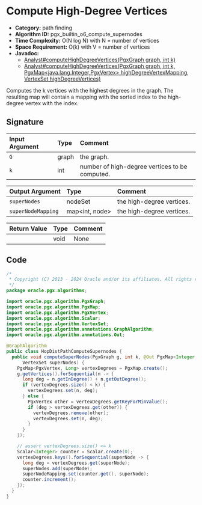 # Compute High-Degree Vertices

- **Category:** path finding
- **Algorithm ID:** pgx_builtin_o6_compute_supernodes
- **Time Complexity:** O(N log N) with N = number of vertices
- **Space Requirement:** O(k) with V = number of vertices
- **Javadoc:**
  - [Analyst#computeHighDegreeVertices(PgxGraph graph, int k)](https://docs.oracle.com/en/database/oracle/property-graph/24.4/spgjv/oracle/pgx/api/Analyst.html#computeHighDegreeVertices_oracle_pgx_api_PgxGraph_int_)
  - [Analyst#computeHighDegreeVertices(PgxGraph graph, int k, PgxMap<java.lang.Integer,​PgxVertex<ID>> highDegreeVertexMapping, VertexSet<ID> highDegreeVertices)](https://docs.oracle.com/en/database/oracle/property-graph/24.4/spgjv/oracle/pgx/api/Analyst.html#computeHighDegreeVertices_oracle_pgx_api_PgxGraph_int_oracle_pgx_api_PgxMap_oracle_pgx_api_VertexSet_)

Computes the k vertices with the highest degrees in the graph. The resulting map will contain a mapping with the sorted index to the high-degree vertex with the index.

## Signature

| Input Argument | Type | Comment |
| :--- | :--- | :--- |
| `G` | graph | the graph. |
| `k` | int | number of high-degree vertices to be computed. |

| Output Argument | Type | Comment |
| :--- | :--- | :--- |
| `superNodes` | nodeSet | the high-degree vertices. |
| `superNodeMapping` | map<int, node> | the high-degree vertices. |

| Return Value | Type | Comment |
| :--- | :--- | :--- |
| | void | None |

## Code

```java
/*
 * Copyright (C) 2013 - 2024 Oracle and/or its affiliates. All rights reserved.
 */
package oracle.pgx.algorithms;

import oracle.pgx.algorithm.PgxGraph;
import oracle.pgx.algorithm.PgxMap;
import oracle.pgx.algorithm.PgxVertex;
import oracle.pgx.algorithm.Scalar;
import oracle.pgx.algorithm.VertexSet;
import oracle.pgx.algorithm.annotations.GraphAlgorithm;
import oracle.pgx.algorithm.annotations.Out;

@GraphAlgorithm
public class HopDistPathComputeSupernodes {
  public void computeSuperNodes(PgxGraph g, int k, @Out PgxMap<Integer, PgxVertex> superNodeMapping,
      VertexSet superNodes) {
    PgxMap<PgxVertex, Long> vertexDegrees = PgxMap.create();
    g.getVertices().forSequential(n -> {
      long deg = n.getInDegree() + n.getOutDegree();
      if (vertexDegrees.size() < k) {
        vertexDegrees.set(n, deg);
      } else {
        PgxVertex other = vertexDegrees.getKeyForMinValue();
        if (deg > vertexDegrees.get(other)) {
          vertexDegrees.remove(other);
          vertexDegrees.set(n, deg);
        }
      }
    });

    // assert vertexDegrees.size() <= k
    Scalar<Integer> counter = Scalar.create(0);
    vertexDegrees.keys().forSequential(superNode -> {
      long deg = vertexDegrees.get(superNode);
      superNodes.add(superNode);
      superNodeMapping.set(counter.get(), superNode);
      counter.increment();
    });
  }
}
```
